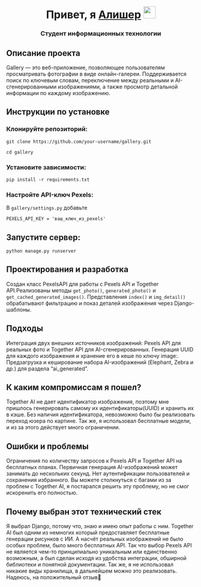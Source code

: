 <h1 align="center">Привет, я <a href="https://t.me/Mansuruly" target="_blank">Алишер</a> 
<img src="https://github.com/blackcater/blackcater/raw/main/images/Hi.gif" height="32"/></h1>
<h3 align="center">Студент информационных технологии</h3>



<h2>Описание проекта</h2>
Gallery — это веб-приложение, позволяющее пользователям просматривать фотографии в виде онлайн-галереи. Поддерживается поиск по ключевым словам, переключение между реальными и AI-сгенерированными изображениями, а также просмотр детальной информации по каждому изображению.

<h2>Инструкции по установке</h2>

<h3>Клонируйте репозиторий:</h3>

```git clone https://github.com/your-username/gallery.git```

```cd gallery```

<h3>Установите зависимости:</h3>

```pip install -r requirements.txt```

<h3>Настройте API-ключ Pexels:</h3>

В ```gallery/settings.py``` добавьте

```PEXELS_API_KEY = 'ваш_ключ_из_pexels'```


<h2>Запустите сервер:</h2>

```python manage.py runserver```


<h2>Проектирования и разработка</h2>

Создан класс PexelsAPI для работы с Pexels API и Together API.Реализованы методы ```get_photo()```, ```generated_photo()``` и ```get_cached_generated_images()```. Представления ```index()``` и ```img_detail()``` обрабатывают фильтрацию и показ деталей изображения через Django-шаблоны.

<h2>Подходы</h2>

Интеграция двух внешних источников изображений: Pexels API для реальных фото и Together API для AI-сгенерированных. Генерация UUID для каждого изображения и хранение его в кеше по ключу image:<id>. Предзагрузка и кеширование набора AI-изображений (Elephant, Zebra и др.) для раздела “ai_generated”.

<h2>К каким компромиссам я пошел?</h2>

Together AI не дает идентификатор изображения, поэтому мне пришлось генерировать самому их идентификаторы(UUID) и хранить их в кэше. Без наличия идентификатора, невозможно было бы реализовать переход юзера по картине. Так же, я использовал бесплатные модели, и из за этого действует много ограничении.

<h2>Ошибки и проблемы</h2>

Ограничения по количеству запросов к Pexels API и Together API на бесплатных планах. Первичная генерация AI-изображений может занимать до нескольких секунд. Нет аутентификации пользователей и сохранения избранного.
Вы можете столкнуться с багами из за проблем с Together AI, я постарался решить эту проблему, но не смог искоренить его полностью.

<h2>Почему выбран этот технический стек</h2>

Я выбрал Django, потому что, знаю и имею опыт работы с ним. Together AI был одним из немногих который предоставляет бесплатные генерации рисунков с ИИ. А насчёт реальных изображений не было особых проблем, было много бесплатных API. Так что выбор Pexels API не является чем-то принципиально уникальным или единственно возможным, а был сделан исходя из удобства интеграции, обширной библиотеки и понятной документации.
Так же, я не использовал никакие виды хранилища, в дальнейшем можно это реализовать.
Надеюсь, на положительный отзыв🙌
